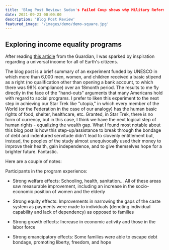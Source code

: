 ```yaml
---
title: 'Blog Post Review: Sudan's Failed Coup shows why Military Reform is a Must'
date: 2021-09-23 00:00:00
description: 'Blog Post Review'
featured_image: '/images/demo/demo-square.jpg'
---
```


## Exploring income equality programs

After reading <a href = "https://www.theguardian.com/business/economics-blog/2014/dec/18/incomes-scheme-transforms-lives-poor">this article</a> from the Guardian, I was sparked by inspiration regarding a universal income for all of Earth's citizens.

The blog post is a brief summary of an experiment funded by UNESCO in which more than 6,000 men, women, and children received a basic stipend as a right (no qualification other than opening a bank account, to which there was 98% compliance) over an 18month period.  The results to me fly directly in the face of the "hand-outs" arguments that many Americans hold with regard to social programs.  I prefer to liken this experiment to the next step in achieving our Star Trek like "utopia," in which every member of the World (or the Federation in the case of our analogy) has the human basic rights of food, shelter, healthcare, etc.  Granted, in Star Trek, there is no form of currency, but in this case, I think we have the next logical step of human rights - equalizing the wealth gap.  What I found most notable about this blog post is how this step-up/assistance to break through the bondage of debt and indentured servitude didn't lead to slovenly entitlement but, instead, the peoples of the study almost unequivocally used their money to improve their health, gain independence, and to give themselves hope for a brighter future.  Fantastic.  

Here are a couple of notes:

Participants in the program experience:

- Strong welfare effects: Schooling, health, sanitation...  All of these areas saw measurable improvement, including an increase in the socio-economic position of women and the elderly

- Strong equity effects: Improvements in narrowing the gaps of the caste system as payments were made to individuals (denoting individual capability and lack of dependency) as opposed to families

- Strong growth effects: Increase in economic activity and those in the labor force

- Strong emancipatory effects: Some families were able to escape debt bondage, promoting liberty, freedom, and hope
